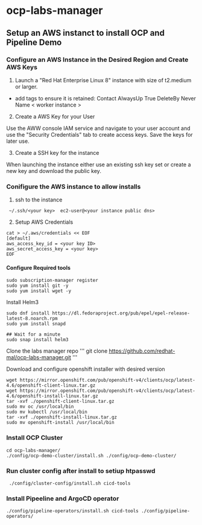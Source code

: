 # ocp-labs-manager


## Setup an AWS instanct to install OCP and Pipeline Demo

### Configure an AWS Instance in the Desired Region and Create AWS Keys 

1. Launch a "Red Hat Enterprise Linux 8" instance with size of t2.medium or larger.  
- add tags to ensure it is retained: 
    Contact	<email address>
    AlwaysUp	True
    DeleteBy	Never
    Name	< worker instance >

2. Create a AWS Key for your User

Use the AWW console IAM service and navigate to your user account and use the "Security Credentials" tab to create access keys.  Save the keys for later use.

3. Create a SSH key for the instance

When launching the instance either use an existing ssh key set or create a new key and download the public key.


### Conifigure the AWS instance to allow installs

1. ssh to the instance 

```
 ~/.ssh/<your key>  ec2-user@<your instance public dns>
```

2. Setup AWS Credentials

```
cat > ~/.aws/credentials << EOF
[default]
aws_access_key_id = <your key ID>
aws_secret_access_key = <your key>
EOF
```

#### Configure Required tools

```
sudo subscription-manager register
sudo yum install git -y
sudo yum install wget -y
```

Install Helm3
```
sudo dnf install https://dl.fedoraproject.org/pub/epel/epel-release-latest-8.noarch.rpm
sudo yum install snapd

## Wait for a minute
sudo snap install helm3
```

Clone the labs manager repo
'''
git clone https://github.com/redhat-mal/ocp-labs-manager.git
'''

Download and configure openshift installer with desired version
```
wget https://mirror.openshift.com/pub/openshift-v4/clients/ocp/latest-4.6/openshift-client-linux.tar.gz
wget https://mirror.openshift.com/pub/openshift-v4/clients/ocp/latest-4.6/openshift-install-linux.tar.gz
tar -xvf ./openshift-client-linux.tar.gz 
sudo mv oc /usr/local/bin
sudo mv kubectl /usr/local/bin
tar -xvf ./openshift-install-linux.tar.gz 
sudo mv openshift-install /usr/local/bin
```

### Install OCP Cluster 

```
cd ocp-labs-manager/
./config/ocp-demo-cluster/install.sh ./config/ocp-demo-cluster/
```

### Run cluster config after install to setiup htpasswd
```
 ./config/cluster-config/install.sh cicd-tools
 ```

### Install Pipeeline and ArgoCD operator
```
./config/pipeline-operators/install.sh cicd-tools ./config/pipeline-operators/
```


